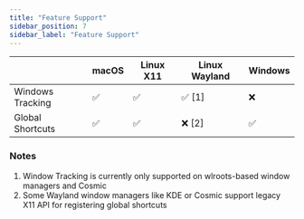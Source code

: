 ```yaml
---
title: "Feature Support"
sidebar_position: 7
sidebar_label: "Feature Support"
---
```


|                  | macOS | Linux X11 | Linux Wayland | Windows |
|------------------|-------|-----------|---------------|---------|
| Windows Tracking | ✅     | ✅         | ✅ [1]         | ❌       |
| Global Shortcuts | ✅     | ✅         | ❌ [2]         | ✅       |

### Notes
1. Window Tracking is currently only supported on wlroots-based window managers and Cosmic
2. Some Wayland window managers like KDE or Cosmic support legacy X11 API for registering global shortcuts
